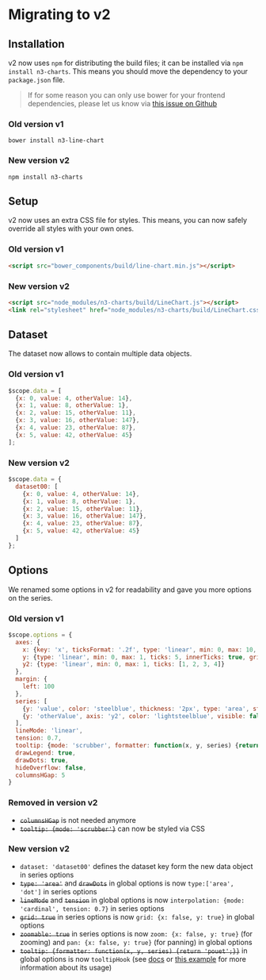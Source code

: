 # Migrating to v2

## Installation

v2 now uses `npm` for distributing the build files; it can be installed via `npm install n3-charts`. This means you should move the dependency to your `package.json` file.

> If for some reason you can only use bower for your frontend dependencies, please let us know via [this issue on Github](https://github.com/n3-charts/line-chart/issues/400)

### Old version v1

```bower install n3-line-chart```

### New version v2

```npm install n3-charts```

## Setup

v2 now uses an extra CSS file for styles. This means, you can now safely override all styles with your own ones.

### Old version v1

```html
<script src="bower_components/build/line-chart.min.js"></script>
```

### New version v2

```html
<script src="node_modules/n3-charts/build/LineChart.js"></script>
<link rel="stylesheet" href="node_modules/n3-charts/build/LineChart.css">
```

## Dataset

The dataset now allows to contain multiple data objects.

### Old version v1

```js
$scope.data = [
  {x: 0, value: 4, otherValue: 14},
  {x: 1, value: 8, otherValue: 1},
  {x: 2, value: 15, otherValue: 11},
  {x: 3, value: 16, otherValue: 147},
  {x: 4, value: 23, otherValue: 87},
  {x: 5, value: 42, otherValue: 45}
];
```

### New version v2

```js
$scope.data = {
  dataset00: [
    {x: 0, value: 4, otherValue: 14},
    {x: 1, value: 8, otherValue: 1},
    {x: 2, value: 15, otherValue: 11},
    {x: 3, value: 16, otherValue: 147},
    {x: 4, value: 23, otherValue: 87},
    {x: 5, value: 42, otherValue: 45}
  ]
};
```

## Options

We renamed some options in v2 for readability and gave you more options on the series.


### Old version v1

```js
$scope.options = {
  axes: {
    x: {key: 'x', ticksFormat: '.2f', type: 'linear', min: 0, max: 10, ticks: 2},
    y: {type: 'linear', min: 0, max: 1, ticks: 5, innerTicks: true, grid: true},
    y2: {type: 'linear', min: 0, max: 1, ticks: [1, 2, 3, 4]}
  },
  margin: {
    left: 100
  },
  series: [
    {y: 'value', color: 'steelblue', thickness: '2px', type: 'area', striped: true, label: 'Pouet'},
    {y: 'otherValue', axis: 'y2', color: 'lightsteelblue', visible: false, drawDots: true, dotSize: 2}
  ],
  lineMode: 'linear',
  tension: 0.7,
  tooltip: {mode: 'scrubber', formatter: function(x, y, series) {return 'pouet';}},
  drawLegend: true,
  drawDots: true,
  hideOverflow: false,
  columnsHGap: 5
}
```

### Removed in version v2

* ~~`columnsHGap`~~ is not needed anymore
* ~~`tooltip: {mode: 'scrubber'}`~~ can now be styled via CSS

### New version v2

* `dataset: 'dataset00'` defines the dataset key form the new data object in series options
* ~~`type: 'area'`~~ and ~~`drawDots`~~ in global options is now `type:['area', 'dot']` in series options
* ~~`lineMode`~~ and ~~`tension`~~ in global options is now `interpolation: {mode: 'cardinal', tension: 0.7}` in series options
* ~~`grid: true`~~ in series options is now `grid: {x: false, y: true}` in global options
* ~~`zoomable: true`~~ in series options is now  `zoom: {x: false, y: true}` (for zooming) and `pan: {x: false, y: true}` (for panning) in global options
* ~~`tooltip: {formatter: function(x, y, series) {return 'pouet';}}`~~ in global options is now `tooltipHook` (see [docs](http://n3-charts.github.io/line-chart/#/docs) or [this example](http://codepen.io/chaosmail/pen/xZgPmp) for more information about its usage)